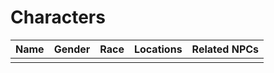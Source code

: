 # Characters

| Name | Gender | Race | Locations | Related NPCs |
| ---- | ------ | ---- | --------- | ------------ |
|      |        |      |           |              |

